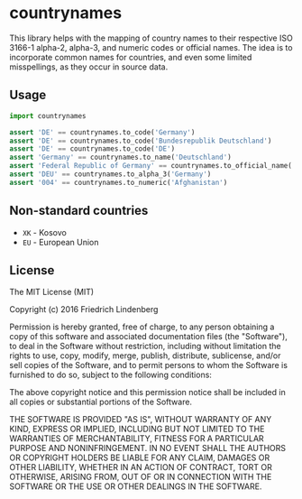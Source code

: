 # countrynames

This library helps with the mapping of country names to their respective
ISO 3166-1 alpha-2, alpha-3, and numeric codes or official names. The idea is
to incorporate common names for countries, and even some limited misspellings,
as they occur in source data.

## Usage

```python
import countrynames

assert 'DE' == countrynames.to_code('Germany')
assert 'DE' == countrynames.to_code('Bundesrepublik Deutschland')
assert 'DE' == countrynames.to_code('DE')
assert 'Germany' == countrynames.to_name('Deutschland')
assert 'Federal Republic of Germany' == countrynames.to_official_name('Deutschland')
assert 'DEU' == countrynames.to_alpha_3('Germany')
assert '004' == countrynames.to_numeric('Afghanistan')
```

## Non-standard countries

* ``XK`` - Kosovo
* ``EU`` - European Union

## License

The MIT License (MIT)

Copyright (c) 2016 Friedrich Lindenberg

Permission is hereby granted, free of charge, to any person obtaining a copy of
this software and associated documentation files (the "Software"), to deal in
the Software without restriction, including without limitation the rights to
use, copy, modify, merge, publish, distribute, sublicense, and/or sell copies of
the Software, and to permit persons to whom the Software is furnished to do so,
subject to the following conditions:

The above copyright notice and this permission notice shall be included in all
copies or substantial portions of the Software.

THE SOFTWARE IS PROVIDED "AS IS", WITHOUT WARRANTY OF ANY KIND, EXPRESS OR
IMPLIED, INCLUDING BUT NOT LIMITED TO THE WARRANTIES OF MERCHANTABILITY, FITNESS
FOR A PARTICULAR PURPOSE AND NONINFRINGEMENT. IN NO EVENT SHALL THE AUTHORS OR
COPYRIGHT HOLDERS BE LIABLE FOR ANY CLAIM, DAMAGES OR OTHER LIABILITY, WHETHER
IN AN ACTION OF CONTRACT, TORT OR OTHERWISE, ARISING FROM, OUT OF OR IN
CONNECTION WITH THE SOFTWARE OR THE USE OR OTHER DEALINGS IN THE SOFTWARE.
